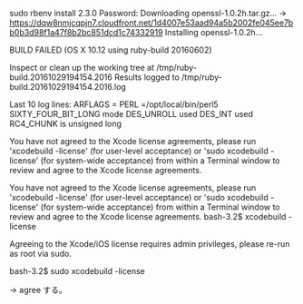 sudo rbenv install 2.3.0
Password:
Downloading openssl-1.0.2h.tar.gz...
-> https://dqw8nmjcqpjn7.cloudfront.net/1d4007e53aad94a5b2002fe045ee7bb0b3d98f1a47f8b2bc851dcd1c74332919
Installing openssl-1.0.2h...

BUILD FAILED (OS X 10.12 using ruby-build 20160602)

Inspect or clean up the working tree at /tmp/ruby-build.20161029194154.2016
Results logged to /tmp/ruby-build.20161029194154.2016.log

Last 10 log lines:
ARFLAGS       =
PERL          =/opt/local/bin/perl5
SIXTY_FOUR_BIT_LONG mode
DES_UNROLL used
DES_INT used
RC4_CHUNK is unsigned long

You have not agreed to the Xcode license agreements, please run 'xcodebuild -license' (for user-level acceptance) or 'sudo xcodebuild -license' (for system-wide acceptance) from within a Terminal window to review and agree to the Xcode license agreements.

You have not agreed to the Xcode license agreements, please run 'xcodebuild -license' (for user-level acceptance) or 'sudo xcodebuild -license' (for system-wide acceptance) from within a Terminal window to review and agree to the Xcode license agreements.
bash-3.2$ xcodebuild -license


Agreeing to the Xcode/iOS license requires admin privileges, please re-run as root via sudo.



bash-3.2$ sudo xcodebuild -license

-> agree する。
